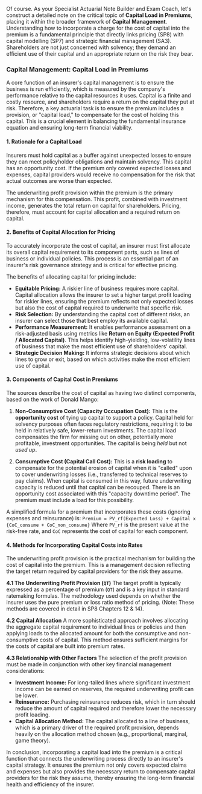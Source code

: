 Of course. As your Specialist Actuarial Note Builder and Exam Coach, let's construct a detailed note on the critical topic of **Capital Load in Premiums**, placing it within the broader framework of **Capital Management**. Understanding how to incorporate a charge for the cost of capital into the premium is a fundamental principle that directly links pricing (SP8) with capital modelling (SP7) and strategic financial management (SA3). Shareholders are not just concerned with solvency; they demand an efficient use of their capital and an appropriate return on the risk they bear.

### **Capital Management: Capital Load in Premiums**

A core function of an insurer's capital management is to ensure the business is run efficiently, which is measured by the company's performance relative to the capital resources it uses. Capital is a finite and costly resource, and shareholders require a return on the capital they put at risk. Therefore, a key actuarial task is to ensure the premium includes a provision, or "capital load," to compensate for the cost of holding this capital. This is a crucial element in balancing the fundamental insurance equation and ensuring long-term financial viability.

#### **1\. Rationale for a Capital Load**

Insurers must hold capital as a buffer against unexpected losses to ensure they can meet policyholder obligations and maintain solvency. This capital has an opportunity cost. If the premium only covered expected losses and expenses, capital providers would receive no compensation for the risk that actual outcomes are worse than expected.

The underwriting profit provision within the premium is the primary mechanism for this compensation. This profit, combined with investment income, generates the total return on capital for shareholders. Pricing, therefore, must account for capital allocation and a required return on capital.

#### **2\. Benefits of Capital Allocation for Pricing**

To accurately incorporate the cost of capital, an insurer must first allocate its overall capital requirement to its component parts, such as lines of business or individual policies. This process is an essential part of an insurer's risk governance strategy and is critical for effective pricing.

The benefits of allocating capital for pricing include:

* **Equitable Pricing:** A riskier line of business requires more capital. Capital allocation allows the insurer to set a higher target profit loading for riskier lines, ensuring the premium reflects not only expected losses but also the cost of capital required to underwrite that specific risk.  
* **Risk Selection:** By understanding the capital cost of different risks, an insurer can select those that best employ its available capital.  
* **Performance Measurement:** It enables performance assessment on a risk-adjusted basis using metrics like **Return on Equity (Expected Profit / Allocated Capital)**. This helps identify high-yielding, low-volatility lines of business that make the most efficient use of shareholders' capital.  
* **Strategic Decision Making:** It informs strategic decisions about which lines to grow or exit, based on which activities make the most efficient use of capital.

#### **3\. Components of Capital Cost in Premiums**

The sources describe the cost of capital as having two distinct components, based on the work of Donald Mango:

1. **Non-Consumptive Cost (Capacity Occupation Cost):** This is the **opportunity cost** of tying up capital to support a policy. Capital held for solvency purposes often faces regulatory restrictions, requiring it to be held in relatively safe, lower-return investments. The capital load compensates the firm for missing out on other, potentially more profitable, investment opportunities. The capital is being *held* but not *used up*.

2. **Consumptive Cost (Capital Call Cost):** This is a **risk loading** to compensate for the potential erosion of capital when it is "called" upon to cover underwriting losses (i.e., transferred to technical reserves to pay claims). When capital is consumed in this way, future underwriting capacity is reduced until that capital can be recouped. There is an opportunity cost associated with this "capacity downtime period". The premium must include a load for this possibility.

A simplified formula for a premium that incorporates these costs (ignoring expenses and reinsurance) is: `Premium = PV_rf(Expected Loss) + Capital x {CoC_consume + CoC_non_consume}` Where `PV_rf` is the present value at the risk-free rate, and `CoC` represents the cost of capital for each component.

#### **4\. Methods for Incorporating Capital Costs into Rates**

The underwriting profit provision is the practical mechanism for building the cost of capital into the premium. This is a management decision reflecting the target return required by capital providers for the risk they assume.

**4.1 The Underwriting Profit Provision (`QT`)** The target profit is typically expressed as a percentage of premium (`QT`) and is a key input in standard ratemaking formulas. The methodology used depends on whether the insurer uses the pure premium or loss ratio method of pricing. (Note: These methods are covered in detail in SP8 Chapters 12 & 14).

**4.2 Capital Allocation** A more sophisticated approach involves allocating the aggregate capital requirement to individual lines or policies and then applying loads to the allocated amount for both the consumptive and non-consumptive costs of capital. This method ensures sufficient margins for the costs of capital are built into premium rates.

**4.3 Relationship with Other Factors** The selection of the profit provision must be made in conjunction with other key financial management considerations:

* **Investment Income:** For long-tailed lines where significant investment income can be earned on reserves, the required underwriting profit can be lower.  
* **Reinsurance:** Purchasing reinsurance reduces risk, which in turn should reduce the amount of capital required and therefore lower the necessary profit loading.  
* **Capital Allocation Method:** The capital allocated to a line of business, which is a primary driver of the required profit provision, depends heavily on the allocation method chosen (e.g., proportional, marginal, game theory).

In conclusion, incorporating a capital load into the premium is a critical function that connects the underwriting process directly to an insurer's capital strategy. It ensures the premium not only covers expected claims and expenses but also provides the necessary return to compensate capital providers for the risk they assume, thereby ensuring the long-term financial health and efficiency of the insurer.

